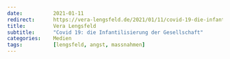 ```yaml
---
date:          2021-01-11
redirect:      https://vera-lengsfeld.de/2021/01/11/covid-19-die-infantilisierung-der-gesellschaft/
title:         Vera Lengsfeld
subtitle:      "Covid 19: die Infantilisierung der Gesellschaft"
categories:    Medien
tags:          [lengsfeld, angst, massnahmen]
---
```

